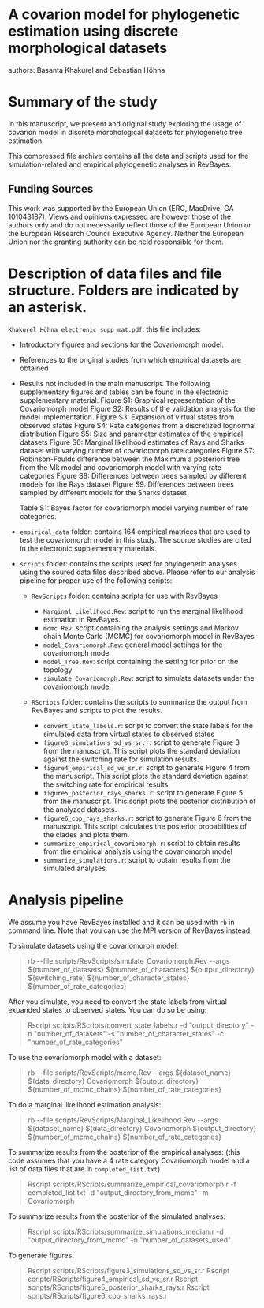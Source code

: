 # A covarion model for phylogenetic estimation using discrete morphological datasets
authors: Basanta Khakurel and Sebastian Höhna

# Summary of the study
In this manuscript, we present and original study exploring the usage of covarion model in discrete morphological datasets for phylogenetic tree estimation.

This compressed file archive contains all the data and scripts used for the simulation-related and empirical phylogenetic analyses in RevBayes.


## Funding Sources
This work was supported by the European Union (ERC, MacDrive, GA 101043187).
Views and opinions expressed are however those of the authors only and do not necessarily reflect those of the European Union or the European Research Council Executive Agency. Neither the European Union nor the granting authority can be held responsible for them.


# Description of data files and file structure. Folders are indicated by an asterisk.

`Khakurel_Höhna_electronic_supp_mat.pdf`: this file includes:
- Introductory figures and sections for the Covariomorph model.
- References to the original studies from which empirical datasets are obtained
- Results not included in the main manuscript.
The following supplementary figures and tables can be found in the electronic supplementary material:
	Figure S1: Graphical representation of the Covariomorph model
	Figure S2: Results of the validation analysis for the model implementation.
	Figure S3: Expansion of virtual states from observed states
	Figure S4: Rate categories from a discretized lognormal distribution
	Figure S5: Size and parameter estimates of the empirical datasets
	Figure S6: Marginal likelihood estimates of Rays and Sharks dataset with varying number of covariomorph rate categories
	Figure S7: Robinson-Foulds difference between the Maximum a posteriori tree from the Mk model and covariomorph model with varying rate categories
	Figure S8: Differences between trees sampled by different models for the Rays dataset
	Figure S9: Differences between trees sampled by different models for the Sharks dataset

	Table S1: Bayes factor for covariomorph model varying number of rate categories.

* `empirical_data` folder: contains 164 empirical matrices that are used to test the covariomorph model in this study. The source studies are cited in the electronic supplementary materials.

* `scripts` folder: contains the scripts used for phylogenetic analyses using the soured data files described above.
Please refer to our analysis pipeline for proper use of the following scripts:

	* `RevScripts` folder: contains scripts for use with RevBayes
		- `Marginal_Likelihood.Rev`: script to run the marginal likelihood estimation in RevBayes.
		- `mcmc.Rev`: script containing the analysis settings and Markov chain Monte Carlo (MCMC) for covariomorph model in RevBayes
		- `model_Covariomorph.Rev`: general model settings for the covariomorph model
		- `model_Tree.Rev`: script containing the setting for prior on the topology
		- `simulate_Covariomorph.Rev`: script to simulate datasets under the covariomorph model

	* `RScripts` folder: contains the scripts to summarize the output from RevBayes and scripts to plot the results.
		- `convert_state_labels.r`: script to convert the state labels for the simulated data from virtual states to observed states
		- `figure3_simulations_sd_vs_sr.r`: script to generate Figure 3 from the manuscript. This script plots the standard deviation against the switching rate for simulation results.
		- `figure4_empirical_sd_vs_sr.r`: script to generate Figure 4 from the manuscript. This script plots the standard deviation against the switching rate for empirical results.
		- `figure5_posterior_rays_sharks.r`: script to generate Figure 5 from the manuscript. This script plots the posterior distribution of the analyzed datasets.
		- `figure6_cpp_rays_sharks.r`: script to generate Figure 6 from the manuscript. This script calculates the posterior probabilities of the clades and plots them.
		- `summarize_empirical_covariomorph.r`: script to obtain results from the empirical analysis using the covariomorph model
		- `summarize_simulations.r`: script to obtain results from the simulated analyses.

# Analysis pipeline

We assume you have RevBayes installed and it can be used with `rb` in command line.
Note that you can use the MPI version of RevBayes instead.

To simulate datasets using the covariomorph model:
 > rb --file scripts/RevScripts/simulate_Covariomorph.Rev --args ${number_of_datasets} ${number_of_characters} ${output_directory} ${switching_rate} ${number_of_character_states} ${number_of_rate_categories}

 After you simulate, you need to convert the state labels from virtual expanded states to observed states. You can do so be using:
 > Rscript scripts/RScripts/convert_state_labels.r -d "output_directory" -n "number_of_datasets" -s "number_of_character_states" -c "number_of_rate_categories"


To use the covariomorph model with a dataset:
 > rb --file scripts/RevScripts/mcmc.Rev --args ${dataset_name} ${data_directory} Covariomorph ${output_directory} ${number_of_mcmc_chains} ${number_of_rate_categories}


To do a marginal likelihood estimation analysis:
 >rb --file scripts/RevScripts/Marginal_Likelihood.Rev --args ${dataset_name} ${data_directory} Covariomorph ${output_directory} ${number_of_mcmc_chains} ${number_of_rate_categories}


To summarize results from the posterior of the empirical analyses:
(this code assumes that you have a 4 rate category Covariomorph model and a list of data files that are in `completed_list.txt`)
 > Rscript scripts/RScripts/summarize_empirical_covariomorph.r -f completed_list.txt -d "output_directory_from_mcmc" -m Covariomorph


To summarize results from the posterior of the simulated analyses:
> Rscript scripts/RScripts/summarize_simulations_median.r -d "output_directory_from_mcmc" -n "number_of_datasets_used"


To generate figures:
 > Rscript scripts/RScripts/figure3_simulations_sd_vs_sr.r
 > Rscript scripts/RScripts/figure4_empirical_sd_vs_sr.r
 > Rscript scripts/RScripts/figure5_posterior_sharks_rays.r
 > Rscript scripts/RScripts/figure6_cpp_sharks_rays.r

